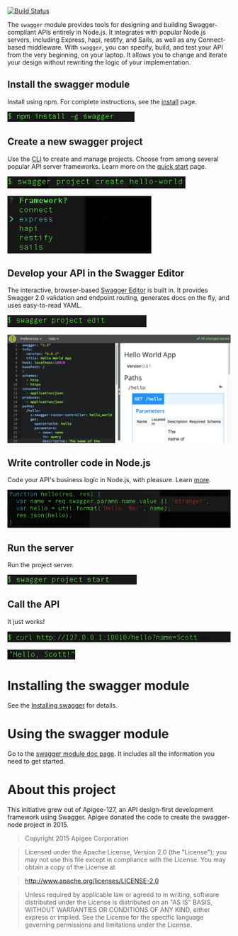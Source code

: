 [![Build Status](https://travis-ci.org/swagger-api/swagger-node.svg?branch=master)](https://travis-ci.org/swagger-api/swagger-node)

The `swagger` module provides tools for designing and building Swagger-compliant APIs entirely in Node.js. It integrates with popular Node.js servers, including Express, hapi, restify, and Sails, as well as any Connect-based middleware. With `swagger`, you can specify, build, and test your API from the very beginning, on your laptop. It allows you to change and iterate your design without rewriting the logic of your implementation.

## Install the swagger module

Install using npm. For complete instructions, see the [install](./docs/install.md) page. 

![alt text](./docs/images/swagger-install.png)

## Create a new swagger project

Use the [CLI](./docs/cli.md) to create and manage projects. Choose from among several popular API server frameworks. Learn more on the [quick start](./docs/quick-start.md) page. 

![alt text](./docs/images/project-create.png)

![alt text](./docs/images/project-server.png)

## Develop your API in the Swagger Editor

The interactive, browser-based [Swagger Editor](http://editor.swagger.io/) is built in. It provides Swagger 2.0 validation and endpoint routing, generates docs on the fly, and uses easy-to-read YAML. 

![alt text](./docs/images/project-start-editor.png)

![alt text](./docs/images/project-editor.png)

## Write controller code in Node.js

Code your API's business logic in Node.js, with pleasure. Learn [more](./docs/controllers.md). 

![alt text](./docs/images/project-controller.png)

## Run the server

Run the project server.

![alt text](./docs/images/project-start.png)

## Call the API

It just works!

![alt text](./docs/images/project-call.png)

![alt text](./docs/images/project-hello.png)

# <a name="installation"></a>Installing the swagger module

See the [Installing swagger](https://github.com/apigee-127/swagger-node/blob/master/docs/install.md) for details. 

# <a name="using"></a>Using the swagger module

Go to the [swagger module doc page](https://github.com/apigee-127/swagger-node/blob/master/docs/README.md). It includes all the information you need to get started. 

# <a name="about"></a>About this project

This initiative grew out of Apigee-127, an API design-first development framework using Swagger. 
Apigee donated the code to create the swagger-node project in 2015.

 >Copyright 2015 Apigee Corporation

 >Licensed under the Apache License, Version 2.0 (the "License");
 you may not use this file except in compliance with the License.
 You may obtain a copy of the License at

 >http://www.apache.org/licenses/LICENSE-2.0

 >Unless required by applicable law or agreed to in writing, software
 distributed under the License is distributed on an "AS IS" BASIS,
 WITHOUT WARRANTIES OR CONDITIONS OF ANY KIND, either express or implied.
 See the License for the specific language governing permissions and
 limitations under the License.
